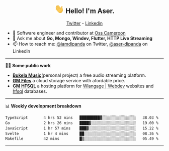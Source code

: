 <h2 align="center"> <img src="https://github.com/gabriel-TheCode/gabriel-TheCode/blob/master/gifs/Hi.gif" width="30px"> Hello! I'm Aser.</h2>
<p align="center">
  <a href="https://twitter.com/iamdipanda">Twitter</a> - 
  <a href="https://www.linkedin.com/in/aser-dipanda/">Linkedin</a>
</p>


- 🔭 Software engineer and contributor at [Oss Cameroon](https://github.com/osscameroon)
- 💬 Ask me about **Go, Mongo, Windev, Flutter, HTTP Live Streaming**
- 📫 How to reach me: [@iamdipanda](https://twitter.com/iamdipanda) on Twitter, [@aser-dipanda](https://www.linkedin.com/in/aser-dipanda/) on Linkedin

-------

👨‍💻 **Some public work**

- **[Bukela Music](https://music.bukela.co)**(personal project) a free audio streaming platform. 
- **[GM Files](https://gamesmania.io)** a cloud storage service with afordable price.
- **[GM HFSQL](https://gamesmania.io)** a hosting platform for [Wlangage | Webdev](https://pcsoft.fr/webdev/index.html) websites and [hfsql](https://pcsoft.fr/accueilpub/hfsql.htm) databases.
-------

📊 **Weekly development breakdown**

<!--START_SECTION:waka-->

```txt
TypeScript       4 hrs 52 mins   █████████▓░░░░░░░░░░░░░░░   38.03 %
Go               2 hrs 26 mins   ████▓░░░░░░░░░░░░░░░░░░░░   19.00 %
JavaScript       1 hr 57 mins    ███▓░░░░░░░░░░░░░░░░░░░░░   15.22 %
Svelte           1 hr 4 mins     ██░░░░░░░░░░░░░░░░░░░░░░░   08.36 %
Makefile         42 mins         █▒░░░░░░░░░░░░░░░░░░░░░░░   05.49 %
```

<!--END_SECTION:waka-->

-------
